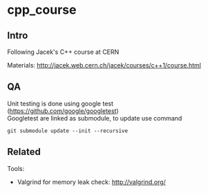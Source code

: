 # cpp_course

## Intro
Following Jacek's C++ course at CERN

Materials: http://jacek.web.cern.ch/jacek/courses/c++1/course.html

## QA
Unit testing is done using google test (https://github.com/google/googletest)  
Googletest are linked as submodule, to update use command

    git submodule update --init --recursive

## Related

Tools:
- Valgrind for memory leak check: http://valgrind.org/

